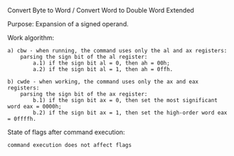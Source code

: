 Convert Byte to Word / Convert Word to Double Word Extended

Purpose: Expansion of a signed operand.

Work algorithm:
	
	a) cbw - when running, the command uses only the al and ax registers:
		parsing the sign bit of the al register:
			a.1) if the sign bit al = 0, then ah = 00h;
			a.2) if the sign bit al = 1, then ah = 0ffh.

	b) cwde - when working, the command uses only the ax and eax registers:
		parsing the sign bit of the ax register:
			b.1) if the sign bit ax = 0, then set the most significant word eax = 0000h;
			b.2) if the sign bit ax = 1, then set the high-order word eax = 0ffffh.

State of flags after command execution:

	command execution does not affect flags
